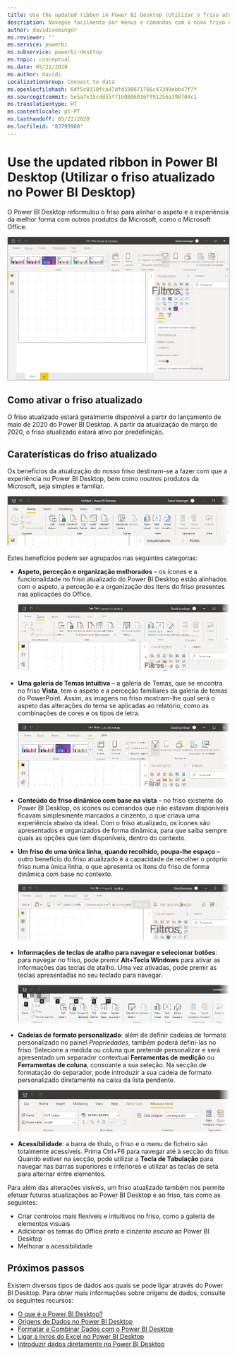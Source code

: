 ```yaml
---
title: Use the updated ribbon in Power BI Desktop (Utilizar o friso atualizado no Power BI Desktop)
description: Navegue facilmente por menus e comandos com o novo friso do Power BI Desktop
author: davidiseminger
ms.reviewer: ''
ms.service: powerbi
ms.subservice: powerbi-desktop
ms.topic: conceptual
ms.date: 05/21/2020
ms.author: davidi
LocalizationGroup: Connect to data
ms.openlocfilehash: 6df5c0310fca47dfd590671766c47349ebb47f7f
ms.sourcegitcommit: 5e5a7e15cdd55f71b0806016ff91256a398704c1
ms.translationtype: HT
ms.contentlocale: pt-PT
ms.lasthandoff: 05/22/2020
ms.locfileid: "83793980"
---
```

# <a name="use-the-updated-ribbon-in-power-bi-desktop"></a>Use the updated ribbon in Power BI Desktop (Utilizar o friso atualizado no Power BI Desktop)

O Power BI Desktop reformulou o friso para alinhar o aspeto e a experiência da melhor forma com outros produtos da Microsoft, como o Microsoft Office.

![Novo friso do Power BI Desktop](media/desktop-ribbon/desktop-ribbon-02.png)

## <a name="how-to-enable-the-updated-ribbon"></a>Como ativar o friso atualizado

O friso atualizado estará geralmente disponível a partir do lançamento de maio de 2020 do Power BI Desktop. A partir da atualização de março de 2020, o friso atualizado estará ativo por predefinição. 

## <a name="features-of-the-updated-ribbon"></a>Caraterísticas do friso atualizado

Os benefícios da atualização do nosso friso destinam-se a fazer com que a experiência no Power BI Desktop, bem como noutros produtos da Microsoft, seja simples e familiar. 

![Novo friso do Power BI Desktop](media/desktop-ribbon/desktop-ribbon-03.png)

Estes benefícios podem ser agrupados nas seguintes categorias:

* **Aspeto, perceção e organização melhorados** – os ícones e a funcionalidade no friso atualizado do Power BI Desktop estão alinhados com o aspeto, a perceção e a organização dos itens do friso presentes nas aplicações do Office.

    ![Aspeto e perceção melhorados](media/desktop-ribbon/desktop-ribbon-04.png)

* **Uma galeria de Temas intuitiva** – a galeria de Temas, que se encontra no friso **Vista**, tem o aspeto e a perceção familiares da galeria de temas do PowerPoint. Assim, as imagens no friso mostram-lhe qual será o aspeto das alterações do tema se aplicadas ao relatório, como as combinações de cores e os tipos de letra. 

    ![Melhores temas](media/desktop-ribbon/desktop-ribbon-05.png)

* **Conteúdo do friso dinâmico com base na vista** – no friso existente do Power BI Desktop, os ícones ou comandos que não estavam disponíveis ficavam simplesmente marcados a cinzento, o que criava uma experiência abaixo da ideal. Com o friso atualizado, os ícones são apresentados e organizados de forma dinâmica, para que saiba sempre quais as opções que tem disponíveis, dentro do contexto.

* **Um friso de uma única linha, quando recolhido, poupa-lhe espaço** – outro benefício do friso atualizado é a capacidade de recolher o próprio friso numa única linha, o que apresenta os itens do friso de forma dinâmica com base no contexto. 

    ![Friso fechado](media/desktop-ribbon/desktop-ribbon-06.png)

* **Informações de teclas de atalho para navegar e selecionar botões**: para navegar no friso, pode premir **Alt+Tecla Windows** para ativar as informações das teclas de atalho. Uma vez ativadas, pode premir as teclas apresentadas no seu teclado para navegar.

    ![Informações das teclas de atalho](media/desktop-ribbon/desktop-ribbon-07.png)

* **Cadeias de formato personalizado**: além de definir cadeias de formato personalizado no painel *Propriedades*, também poderá defini-las no friso. Selecione a medida ou coluna que pretende personalizar e será apresentado um separador contextual **Ferramentas de medição** ou **Ferramentas de coluna**, consoante a sua seleção. Na secção de formatação do separador, pode introduzir a sua cadeia de formato personalizado diretamente na caixa da lista pendente.

    ![Custom format strings (Cadeias de formato personalizado)](media/desktop-ribbon/desktop-ribbon-08.png)

* **Acessibilidade**: a barra de título, o friso e o menu de ficheiro são totalmente acessíveis. Prima Ctrl+F6 para navegar até à secção do friso. Quando estiver na secção, pode utilizar a **Tecla de Tabulação** para navegar nas barras superiores e inferiores e utilizar as teclas de seta para alternar entre elementos.


Para além das alterações visíveis, um friso atualizado também nos permite efetuar futuras atualizações ao Power BI Desktop e ao friso, tais como as seguintes:

* Criar controlos mais flexíveis e intuitivos no friso, como a galeria de elementos visuais
* Adicionar os temas do Office *preto* e *cinzento escuro* ao Power BI Desktop
* Melhorar a acessibilidade


## <a name="next-steps"></a>Próximos passos
Existem diversos tipos de dados aos quais se pode ligar através do Power BI Desktop. Para obter mais informações sobre origens de dados, consulte os seguintes recursos:

* [O que é o Power BI Desktop?](../fundamentals/desktop-what-is-desktop.md)
* [Origens de Dados no Power BI Desktop](../connect-data/desktop-data-sources.md)
* [Formatar e Combinar Dados com o Power BI Desktop](../connect-data/desktop-shape-and-combine-data.md)
* [Ligar a livros do Excel no Power BI Desktop](../connect-data/desktop-connect-excel.md)   
* [Introduzir dados diretamente no Power BI Desktop](../connect-data/desktop-enter-data-directly-into-desktop.md)   
